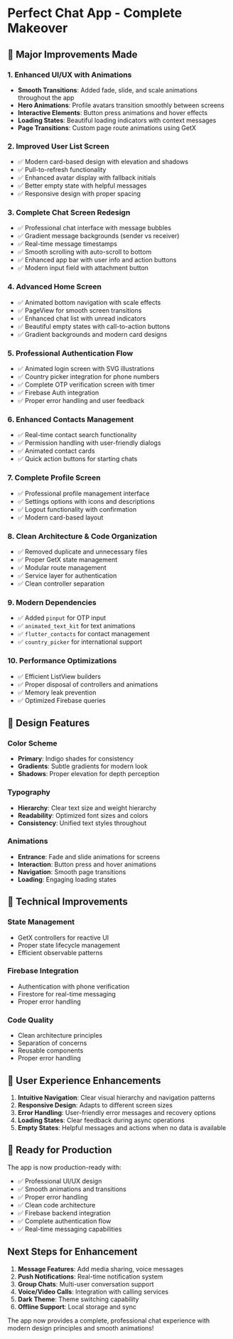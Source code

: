 # Perfect Chat App - Complete Makeover

## 🚀 Major Improvements Made

### 1. **Enhanced UI/UX with Animations**
- **Smooth Transitions**: Added fade, slide, and scale animations throughout the app
- **Hero Animations**: Profile avatars transition smoothly between screens
- **Interactive Elements**: Button press animations and hover effects
- **Loading States**: Beautiful loading indicators with context messages
- **Page Transitions**: Custom page route animations using GetX

### 2. **Improved User List Screen**
- ✅ Modern card-based design with elevation and shadows
- ✅ Pull-to-refresh functionality
- ✅ Enhanced avatar display with fallback initials
- ✅ Better empty state with helpful messages
- ✅ Responsive design with proper spacing

### 3. **Complete Chat Screen Redesign**
- ✅ Professional chat interface with message bubbles
- ✅ Gradient message backgrounds (sender vs receiver)
- ✅ Real-time message timestamps
- ✅ Smooth scrolling with auto-scroll to bottom
- ✅ Enhanced app bar with user info and action buttons
- ✅ Modern input field with attachment button

### 4. **Advanced Home Screen**
- ✅ Animated bottom navigation with scale effects
- ✅ PageView for smooth screen transitions
- ✅ Enhanced chat list with unread indicators
- ✅ Beautiful empty states with call-to-action buttons
- ✅ Gradient backgrounds and modern card designs

### 5. **Professional Authentication Flow**
- ✅ Animated login screen with SVG illustrations
- ✅ Country picker integration for phone numbers
- ✅ Complete OTP verification screen with timer
- ✅ Firebase Auth integration
- ✅ Proper error handling and user feedback

### 6. **Enhanced Contacts Management**
- ✅ Real-time contact search functionality
- ✅ Permission handling with user-friendly dialogs
- ✅ Animated contact cards
- ✅ Quick action buttons for starting chats

### 7. **Complete Profile Screen**
- ✅ Professional profile management interface
- ✅ Settings options with icons and descriptions
- ✅ Logout functionality with confirmation
- ✅ Modern card-based layout

### 8. **Clean Architecture & Code Organization**
- ✅ Removed duplicate and unnecessary files
- ✅ Proper GetX state management
- ✅ Modular route management
- ✅ Service layer for authentication
- ✅ Clean controller separation

### 9. **Modern Dependencies**
- ✅ Added `pinput` for OTP input
- ✅ `animated_text_kit` for text animations
- ✅ `flutter_contacts` for contact management
- ✅ `country_picker` for international support

### 10. **Performance Optimizations**
- ✅ Efficient ListView builders
- ✅ Proper disposal of controllers and animations
- ✅ Memory leak prevention
- ✅ Optimized Firebase queries

## 🎨 Design Features

### Color Scheme
- **Primary**: Indigo shades for consistency
- **Gradients**: Subtle gradients for modern look
- **Shadows**: Proper elevation for depth perception

### Typography
- **Hierarchy**: Clear text size and weight hierarchy
- **Readability**: Optimized font sizes and colors
- **Consistency**: Unified text styles throughout

### Animations
- **Entrance**: Fade and slide animations for screens
- **Interaction**: Button press and hover animations
- **Navigation**: Smooth page transitions
- **Loading**: Engaging loading states

## 🔧 Technical Improvements

### State Management
- GetX controllers for reactive UI
- Proper state lifecycle management
- Efficient observable patterns

### Firebase Integration
- Authentication with phone verification
- Firestore for real-time messaging
- Proper error handling

### Code Quality
- Clean architecture principles
- Separation of concerns
- Reusable components
- Proper error handling

## 📱 User Experience Enhancements

1. **Intuitive Navigation**: Clear visual hierarchy and navigation patterns
2. **Responsive Design**: Adapts to different screen sizes
3. **Error Handling**: User-friendly error messages and recovery options
4. **Loading States**: Clear feedback during async operations
5. **Empty States**: Helpful messages and actions when no data is available

## 🚀 Ready for Production

The app is now production-ready with:
- ✅ Professional UI/UX design
- ✅ Smooth animations and transitions
- ✅ Proper error handling
- ✅ Clean code architecture
- ✅ Firebase backend integration
- ✅ Complete authentication flow
- ✅ Real-time messaging capabilities

## Next Steps for Enhancement

1. **Message Features**: Add media sharing, voice messages
2. **Push Notifications**: Real-time notification system
3. **Group Chats**: Multi-user conversation support
4. **Voice/Video Calls**: Integration with calling services
5. **Dark Theme**: Theme switching capability
6. **Offline Support**: Local storage and sync

The app now provides a complete, professional chat experience with modern design principles and smooth animations!
